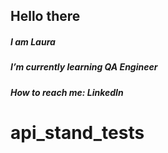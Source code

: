 ## Hello there

##### I am Laura
##### I’m currently learning QA Engineer
##### How to reach me: LinkedIn
# api_stand_tests
